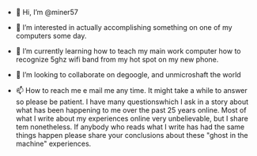 - 👋 Hi, I’m @miner57

- 👀 I’m interested in actually accomplishing something on one of my computers some day.

- 🌱 I’m currently learning how to teach my main work computer how to recognize 5ghz wifi band from my hot spot on my new phone.
- 💞️ I’m looking to collaborate on degoogle, and unmicroshaft the world

- 📫 How to reach me e mail me any time. It might take a while to answer so please be patient. I have many questionswhich I ask in a story about what has been happening to me
over the past 25 years online. Most of what I write about my experiences online very unbelievable, but I share tem nonetheless. If anybody who reads what I write 
has had the same things happen please share your conclusions about these "ghost in the machine" experiences.


<!---
miner57/miner57 is a ✨ special ✨ repository because its `README.md` (this file) appears on your GitHub profile.
You can click the Preview link to take a look at your changes.
--->
